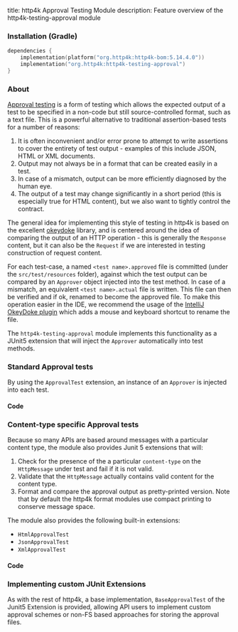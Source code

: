 title: http4k Approval Testing Module
description: Feature overview of the http4k-testing-approval module

### Installation (Gradle)

```kotlin
dependencies {
    implementation(platform("org.http4k:http4k-bom:5.14.4.0"))
    implementation("org.http4k:http4k-testing-approval")
}
```

### About
[Approval testing](http://approvaltests.com/) is a form of testing which allows the expected output of 
a test to be specified in a non-code but still source-controlled format, such as a text file. This is a powerful alternative to traditional assertion-based tests for a number of reasons:

1. It is often inconvenient and/or error prone to attempt to write assertions to cover the entirety of 
test output - examples of this include JSON, HTML or XML documents.
1. Output may not always be in a format that can be created easily in a test.
1. In case of a mismatch, output can be more efficiently diagnosed by the human eye.
1. The output of a test may change significantly in a short period (this is especially true for HTML 
content), but we also want to tightly control the contract.

The general idea for implementing this style of testing in http4k is based on the excellent 
[okeydoke](https://github.com/dmcg/okey-doke) library, and is centered around the idea of comparing 
the output of an HTTP operation - this is generally the `Response` content, but it can also be the 
`Request` if we are interested in testing construction of request content. 

For each test-case, a named `<test name>.approved` file is committed (under the `src/test/resources` 
folder), against which the test output can be compared by an `Approver` object injected into the test 
method. In case of a mismatch, an equivalent `<test name>.actual` file is written. This file can then 
be verified and if ok, renamed to become the approved file. To make this operation easier in the IDE, we
recommend the usage of the 
[IntelliJ OkeyDoke plugin](https://plugins.jetbrains.com/plugin/9424-okey-doke-support) which adds a 
mouse and keyboard shortcut to rename the file. 

The `http4k-testing-approval` module implements this functionality as a JUnit5 extension that 
will inject the `Approver` automatically into test methods.

### Standard Approval tests
By using the `ApprovalTest` extension, an instance of an `Approver` is injected into each test.

#### Code [<img class="octocat"/>](https://github.com/http4k/http4k/blob/master/src/docs/guide/reference/approvaltests/example_standard.kt)

<script src="https://gist-it.appspot.com/https://github.com/http4k/http4k/blob/master/src/docs/guide/reference/approvaltests/example_standard.kt"></script>

### Content-type specific Approval tests
Because so many APIs are based around messages with a particular content type, the 
module also provides Junit 5 extensions that will:

1. Check for the presence of the a particular `content-type` on the `HttpMessage` under test and fail if it is not valid.
1. Validate that the `HttpMessage` actually contains valid content for the content type.
1. Format and compare the approval output as pretty-printed version. Note that by default the http4k format modules use compact printing to conserve message space.

The module also provides the following built-in extensions:

- `HtmlApprovalTest`
- `JsonApprovalTest`
- `XmlApprovalTest`

#### Code [<img class="octocat"/>](https://github.com/http4k/http4k/blob/master/src/docs/guide/reference/approvaltests/example_json.kt)

<script src="https://gist-it.appspot.com/https://github.com/http4k/http4k/blob/master/src/docs/guide/reference/approvaltests/example_json.kt"></script>

### Implementing custom JUnit Extensions
As with the rest of http4k, a base implementation, `BaseApprovalTest` of the Junit5 Extension is 
provided, allowing API users to implement custom approval schemes or non-FS based approaches for 
storing the approval files.

[http4k]: https://http4k.org
